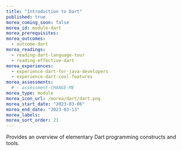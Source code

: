 ```yaml
---
title: "Introduction to Dart"
published: true
morea_coming_soon: false
morea_id: module-dart
morea_prerequisites:
morea_outcomes:
  - outcome-dart
morea_readings:
  - reading-dart-language-tour
  - reading-effective-dart
morea_experiences:
  - experience-dart-for-java-developers
  - experience-dart-cool-features
morea_assessments:
  # - assessment-CHANGE-ME
morea_type: module
morea_icon_url: /morea/dart/dart.png
morea_start_date: "2023-03-06"
morea_end_date: "2023-03-13"
morea_labels:
morea_sort_order: 21
---
```


Provides an overview of elementary Dart programming constructs and tools.
